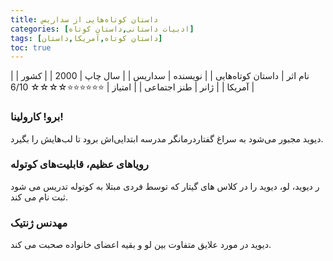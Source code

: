 ```yaml
---
title: داستان‌ کوتاه‌هایی از سداریس
categories: [ادبیات داستانی,داستان کوتاه]
tags: [داستان کوتاه,آمریکا,داستان]
toc: true
---
```


| نام اثر | داستان‌ کوتاه‌هایی |
| نویسنده | سداریس |
| سال چاپ | 2000 |
| کشور | آمریکا |
| ژانر | طنز اجتماعی |
| امتیاز | ⭐⭐⭐⭐⭐⭐☆☆☆☆ 6/10 |

### برو!‌ کارولینا!
دیوید مجبور می‌شود به سراغ گفتاردرمانگر مدرسه ابتدایی‌اش برود تا لب‌هایش را بگیرد.

### رویاهای عظیم، قابلیت‌های کوتوله
ر دیوید، لو، دیوید را در کلاس های گیتار که توسط فردی مبتلا به کوتوله تدریس می شود ثبت نام می کند.

### مهدنس ژنتیک
دیوید در مورد علایق متفاوت بین لو و بقیه اعضای خانواده صحبت می کند.



